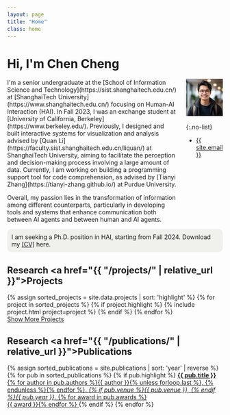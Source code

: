 ```yaml
---
layout: page
title: "Home"
class: home
---
```


# Hi, I'm Chen Cheng

<div class="columns" markdown="1">

<div class="intro" markdown="1">
I'm a senior undergraduate at the [School of Information Science and Technology](https://sist.shanghaitech.edu.cn/) at [ShanghaiTech University](https://www.shanghaitech.edu.cn/) focusing on Human-AI Interaction (HAI). In Fall 2023, I was an exchange student at [University of California, Berkeley](https://www.berkeley.edu/). Previously, I designed and built interactive systems for visualization and analysis advised by [Quan Li](https://faculty.sist.shanghaitech.edu.cn/liquan/) at ShanghaiTech University, aiming to facilitate the perception and decision-making process involving a large amount of data. Currently, I am working on building a programming support tool for code comprehension, as advised by [Tianyi Zhang](https://tianyi-zhang.github.io/) at Purdue University.

Overall, my passion lies in the transformation of information among different counterparts, particularly in developing tools and systems that enhance communication both between AI agents and between human and AI agents.



</div>

<div class="me" markdown="1">
<picture>
  <source srcset='/images/chencheng_berkeley.webp' type='image/webp' />
  <img
    src='/images/chencheng_berkeley.png'
    alt='Chen Cheng'>
</picture>

{:.no-list}
* <a href="mailto:{{ site.email }}">{{ site.email }}</a>
</div>

</div>

<div style="background-color: #f0f0ed; padding: 10px; border-radius: 10px;">
  I am seeking a Ph.D. position in HAI, starting from Fall 2024. Download my <a href="{{ "/assets/resume_cc-0115.pdf" | relative_url }}">[CV]</a> here.
</div>

## Research <a href="{{ "/projects/" | relative_url }}">Projects</a>

<div class="featured-projects">
  {% assign sorted_projects = site.data.projects | sort: 'highlight' %}
  {% for project in sorted_projects %}
    {% if project.highlight %}
      {% include project.html project=project %}
    {% endif %}
  {% endfor %}
</div>
<a href="{{ "/projects/" | relative_url }}" class="button">
  <i class="fas fa-chevron-circle-right"></i>
  Show More Projects
</a>

## Research <a href="{{ "/publications/" | relative_url }}">Publications</a>

<div class="featured-publications">
  {% assign sorted_publications = site.publications | sort: 'year' | reverse %}
  {% for pub in sorted_publications %}
    {% if pub.highlight %}
      <a href="{{ pub.pdf }}" class="publication">
        <strong>{{ pub.title }}</strong>
        <span class="authors">{% for author in pub.authors %}{{ author }}{% unless forloop.last %}, {% endunless %}{% endfor %}</span>.
        <i>{% if pub.venue %}{{ pub.venue }}, {% endif %}{{ pub.year }}</i>.
        {% for award in pub.awards %}<br/><span class="award"><i class="fas fa-{% if award == "Best Paper Award" %}trophy{% else %}award{% endif %}" aria-hidden="true"></i> {{ award }}</span>{% endfor %}
      </a>
    {% endif %}
  {% endfor %}
</div>

<!-- <a href="{{ "/publications/" | relative_url }}" class="button">
  <i class="fas fa-chevron-circle-right"></i>
  Show All Publications
</a> -->

